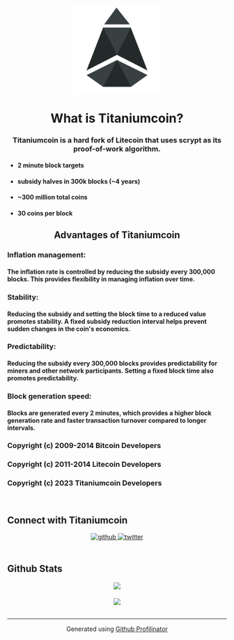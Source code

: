 <div align="center">
<img src="https://github.com/Titaniumcoin-Project/titaniumcoin/blob/main/share/pixmaps/bitcoin256.png" align="center" style="width: 40%" />
</div>  
  

# **<div align="center">What is Titaniumcoin?</div>**  
  

### **<div align="center">Titaniumcoin is a hard fork of Litecoin that uses scrypt as its proof-of-work algorithm.</div>**  
  

- #### **2 minute block targets**  
  

- #### **subsidy halves in 300k blocks (~4 years)**  
  

- #### **~300 million total coins**  
  

- #### **30 coins per block**  
  

## **<div align="center">Advantages of Titaniumcoin</div>**  
  

### **Inflation management:**  
  

#### **The inflation rate is controlled by reducing the subsidy every 300,000 blocks. This provides flexibility in managing inflation over time.**  
  

### **Stability:**  
  

#### **Reducing the subsidy and setting the block time to a reduced value promotes stability. A fixed subsidy reduction interval helps prevent sudden changes in the coin's economics.**  
  

### **Predictability:**  
  

#### **Reducing the subsidy every 300,000 blocks provides predictability for miners and other network participants. Setting a fixed block time also promotes predictability.**  
  

### **Block generation speed:**  
  

#### **Blocks are generated every 2 minutes, which provides a higher block generation rate and faster transaction turnover compared to longer intervals.**  
  

### **Copyright (c) 2009-2014 Bitcoin Developers**  
  

### **Copyright (c) 2011-2014 Litecoin Developers**  
  

### **Copyright (c) 2023 Titaniumcoin Developers**  
  

<br/>  


## Connect with Titaniumcoin 
<div align="center">
<a href="https://github.com/Titaniumcoin-Project" target="_blank">
<img src=https://img.shields.io/badge/github-%2324292e.svg?&style=for-the-badge&logo=github&logoColor=white alt=github style="margin-bottom: 5px;" />
</a>
<a href="https://twitter.com/TitaniumCoin" target="_blank">
<img src=https://img.shields.io/badge/twitter-%2300acee.svg?&style=for-the-badge&logo=twitter&logoColor=white alt=twitter style="margin-bottom: 5px;" />
</a>  
</div>  
  

<br/>  


## Github Stats  
<div align="center"><img src="https://github-readme-stats.vercel.app/api?username=titaniumcoin-project&show_icons=true&count_private=true&hide_border=true" align="center" /></div>  

<br/>  

<div align="center">
<img src="https://komarev.com/ghpvc/?username=titaniumcoin-project&&style=flat-square" align="center" />
</div>  

<br />

----
<div align="center">Generated using <a href="https://profilinator.rishav.dev/" target="_blank">Github Profilinator</a></div>
